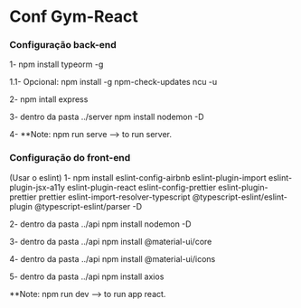 # Conf Gym-React

### Configuração back-end
1- npm install typeorm -g 

1.1- Opcional: npm install -g npm-check-updates 
ncu -u

2- npm intall express 

3- dentro da pasta ../server npm install nodemon -D 

4- **Note: npm run serve --> to run server.

### Configuração do front-end
(Usar o eslint)
1- npm install eslint-config-airbnb eslint-plugin-import eslint-plugin-jsx-a11y eslint-plugin-react eslint-config-prettier eslint-plugin-prettier prettier eslint-import-resolver-typescript @typescript-eslint/eslint-plugin @typescript-eslint/parser -D

2- dentro da pasta ../api npm install nodemon -D

3- dentro da pasta ../api npm install @material-ui/core

4- dentro da pasta ../api npm install @material-ui/icons

5- dentro da pasta ../api npm install axios

**Note: npm run dev --> to run app react.



